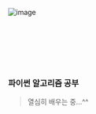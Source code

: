 ![image](https://user-images.githubusercontent.com/19603631/180114667-57268b4e-0b8e-4a04-9558-45dd290c9849.png)

 
<br />
<br />
<br />
<br />
<br />



### 파이썬 알고리즘 공부
> 열심히 배우는 중...^^
